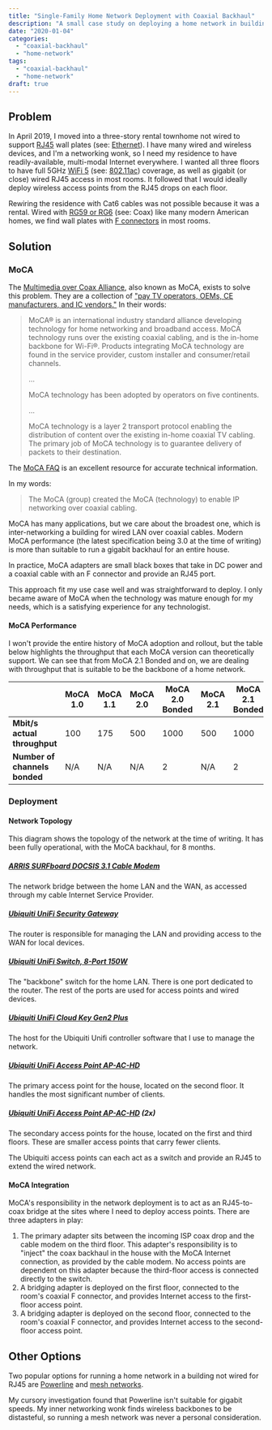 ```yaml
---
title: "Single-Family Home Network Deployment with Coaxial Backhaul"
description: "A small case study on deploying a home network in buildings that are wired for coaxial cable access."
date: "2020-01-04"
categories:
  - "coaxial-backhaul"
  - "home-network"
tags:
  - "coaxial-backhaul"
  - "home-network"
draft: true
---
```


## Problem

In April 2019, I moved into a three-story rental townhome not wired to support [RJ45][rj45] wall plates (see: [Ethernet][ethernet]). I have many wired and wireless devices, and I'm a networking wonk, so I need my residence to have readily-available, multi-modal Internet everywhere. I wanted all three floors to have full 5GHz [WiFi 5](wifi-5) (see: [802.11ac][80211ac]) coverage, as well as gigabit (or close) wired RJ45 access in most rooms. It followed that I would ideally deploy wireless access points from the RJ45 drops on each floor.

Rewiring the residence with Cat6 cables was not possible because it was a rental. Wired with [RG59 or RG6][coax-cable-type] (see: Coax) like many modern American homes, we find wall plates with [F connectors][f-connector] in most rooms.

[80211ac]: https://techterms.com/definition/80211ac
[coax-cable-type]: https://techterms.com/definition/coaxial_cable
[ethernet]: https://techterms.com/definition/ethernet
[f-connector]: https://en.wikipedia.org/wiki/F_connector
[rj45]: https://techterms.com/definition/rj45
[wifi-5]: https://www.accessagility.com/blog/wifi-6-wifi-5-wifi-4-new-generational-wifi-names-from-the-wifi-alliance

## Solution

### MoCA

The [Multimedia over Coax Alliance][moca], also known as MoCA, exists to solve this problem. They are a collection of ["pay TV operators, OEMs, CE manufacturers, and IC vendors."][moca_who] In their words:

> MoCA® is an international industry standard alliance developing technology for home networking and broadband access.
> MoCA technology runs over the existing coaxial cabling, and is the in-home backbone for Wi-Fi®.
> Products integrating MoCA technology are found in the service provider, custom installer and consumer/retail channels.
>
> ...
>
> MoCA technology has been adopted by operators on five continents.
>
> ...
>
> MoCA technology is a layer 2 transport protocol enabling the distribution of content over the existing in-home coaxial TV cabling. The primary job of MoCA technology is to guarantee delivery of packets to their destination.

The [MoCA FAQ][moca_faq] is an excellent resource for accurate technical information.

In my words:

> The MoCA (group) created the MoCA (technology) to enable IP networking over coaxial cabling.

MoCA has many applications, but we care about the broadest one, which is inter-networking a building for wired LAN over coaxial cables. Modern MoCA performance (the latest specification being 3.0 at the time of writing) is more than suitable to run a gigabit backhaul for an entire house.

In practice, MoCA adapters are small black boxes that take in DC power and a coaxial cable with an F connector and provide an RJ45 port.

This approach fit my use case well and was straightforward to deploy. I only became aware of MoCA when the technology was mature enough for my needs, which is a satisfying experience for any technologist.

[moca]: http://www.mocalliance.org/
[moca_faq]: http://www.mocalliance.org/about/faqs.htm
[moca_who]: https://en.wikipedia.org/wiki/Multimedia_over_Coax_Alliance#Membership

#### MoCA Performance

I won't provide the entire history of MoCA adoption and rollout, but the table below highlights the throughput that each MoCA version can theoretically support. We can see that from MoCA 2.1 Bonded and on, we are dealing with throughput that is suitable to be the backbone of a home network.

|                           | MoCA 1.0 | MoCA 1.1 | MoCA 2.0 | MoCA 2.0 Bonded | MoCA 2.1 | MoCA 2.1 Bonded | MoCA 2.5 | MoCA 3.0 |
| ------------------------- | -------- | -------- | -------- | --------------- | -------- | --------------- | -------- | -------- |
| **Mbit/s actual throughput** | 100      | 175      | 500      | 1000            | 500      | 1000            | 2500     | 10000    |
| **Number of channels bonded** | N/A      | N/A      | N/A      | 2               | N/A      | 2               | 3~5      | <= 4     |

### Deployment

#### Network Topology

This diagram shows the topology of the network at the time of writing. It has been fully operational, with the MoCA backhaul, for 8 months. 

##### [ARRIS SURFboard DOCSIS 3.1 Cable Modem](https://amzn.to/2STs1ME)

The network bridge between the home LAN and the WAN, as accessed through my cable Internet Service Provider.

##### [Ubiquiti UniFi Security Gateway](https://amzn.to/2Qp3Wfa)

The router is responsible for managing the LAN and providing access to the WAN for local devices.

##### [Ubiquiti UniFi Switch, 8-Port 150W](https://amzn.to/2tqaelH)

The "backbone" switch for the home LAN. There is one port dedicated to the router. The rest of the ports are used for access points and wired devices.

##### [Ubiquiti UniFi Cloud Key Gen2 Plus](https://amzn.to/2Qo8Glj)

The host for the Ubiquiti Unifi controller software that I use to manage the network.

##### [Ubiquiti UniFi Access Point AP-AC-HD](https://amzn.to/36ppzlb)

The primary access point for the house, located on the second floor. It handles the most significant number of clients.

##### [Ubiquiti UniFi Access Point AP-AC-HD](https://amzn.to/2rT3Se8) (2x)

The secondary access points for the house, located on the first and third floors. These are smaller access points that carry fewer clients.

The Ubiquiti access points can each act as a switch and provide an RJ45 to extend the wired network.

#### MoCA Integration

MoCA's responsibility in the network deployment is to act as an RJ45-to-coax bridge at the sites where I need to deploy access points. There are three adapters in play:

1. The primary adapter sits between the incoming ISP coax drop and the cable modem on the third floor. This adapter's responsibility is to "inject" the coax backhaul in the house with the MoCA Internet connection, as provided by the cable modem. No access points are dependent on this adapter because the third-floor access  is connected directly to the switch.
1. A bridging adapter is deployed on the first floor, connected to the room's coaxial F connector, and provides Internet access to the first-floor access point.
1. A bridging adapter is deployed on the second floor, connected to the room's coaxial F connector, and provides Internet access to the second-floor access point.

## Other Options

Two popular options for running a home network in a building not wired for RJ45 are [Powerline](https://www.techradar.com/news/networking/powerline-networking-what-you-need-to-know-930691) and [mesh networks](https://www.tomsguide.com/us/what-is-mesh-wifi-router,news-24580.html). 

My cursory investigation found that Powerline isn't suitable for gigabit speeds. My inner networking wonk finds wireless backbones to be distasteful, so running a mesh network was never a personal consideration.

